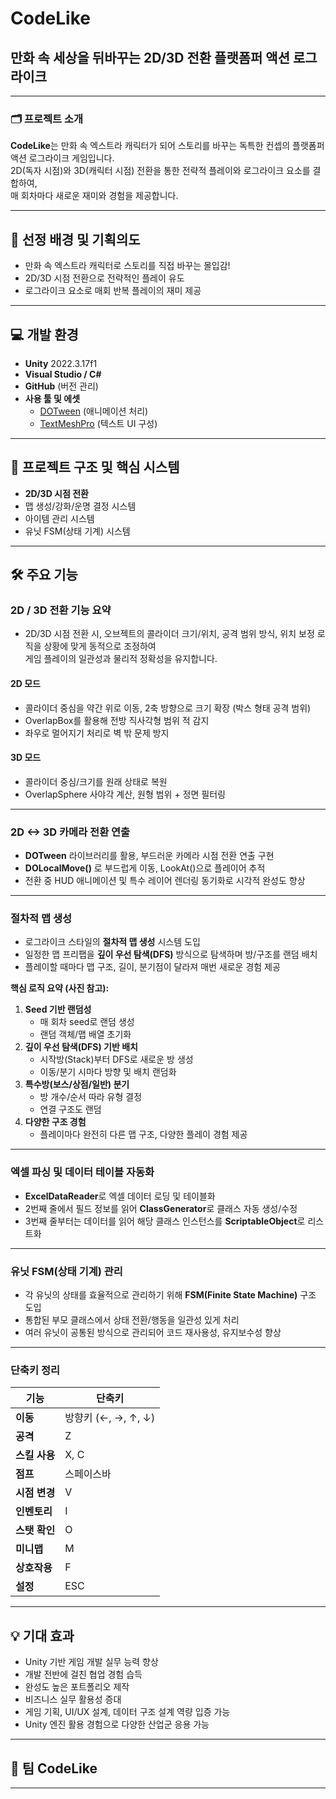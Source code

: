 # CodeLike  
## 만화 속 세상을 뒤바꾸는 2D/3D 전환 플랫폼퍼 액션 로그라이크

---

### 🗂️ 프로젝트 소개

**CodeLike**는 만화 속 엑스트라 캐릭터가 되어 스토리를 바꾸는 독특한 컨셉의 플랫폼퍼 액션 로그라이크 게임입니다.  
2D(독자 시점)와 3D(캐릭터 시점) 전환을 통한 전략적 플레이와 로그라이크 요소를 결합하여,  
매 회차마다 새로운 재미와 경험을 제공합니다.

---

## 🎯 선정 배경 및 기획의도

- 만화 속 엑스트라 캐릭터로 스토리를 직접 바꾸는 몰입감!
- 2D/3D 시점 전환으로 전략적인 플레이 유도
- 로그라이크 요소로 매회 반복 플레이의 재미 제공

---

## 💻 개발 환경

- **Unity** 2022.3.17f1
- **Visual Studio / C#**
- **GitHub** (버전 관리)
- **사용 툴 및 에셋**
  - [DOTween](http://dotween.demigiant.com/) (애니메이션 처리)
  - [TextMeshPro](https://docs.unity3d.com/Packages/com.unity.textmeshpro@4.0/manual/index.html) (텍스트 UI 구성)

---

## 📁 프로젝트 구조 및 핵심 시스템

- **2D/3D 시점 전환**
- 맵 생성/강화/운명 결정 시스템
- 아이템 관리 시스템
- 유닛 FSM(상태 기계) 시스템

---

## 🛠️ 주요 기능

### 2D / 3D 전환 기능 요약

- 2D/3D 시점 전환 시, 오브젝트의 콜라이더 크기/위치, 공격 범위 방식, 위치 보정 로직을 상황에 맞게 동적으로 조정하여  
  게임 플레이의 일관성과 물리적 정확성을 유지합니다.

#### 2D 모드
- 콜라이더 중심을 약간 위로 이동, 2축 방향으로 크기 확장 (박스 형태 공격 범위)
- OverlapBox를 활용해 전방 직사각형 범위 적 감지
- 좌우로 멀어지기 처리로 벽 밖 문제 방지

#### 3D 모드
- 콜라이더 중심/크기를 원래 상태로 복원
- OverlapSphere 사야각 계산, 원형 범위 + 정면 필터링
  
---

### 2D <-> 3D 카메라 전환 연출

- **DOTween** 라이브러리를 활용, 부드러운 카메라 시점 전환 연출 구현
- **DOLocalMove()** 로 부드럽게 이동, LookAt()으로 플레이어 추적
- 전환 중 HUD 애니메이션 및 특수 레이어 렌더링 동기화로 시각적 완성도 향상

---

### 절차적 맵 생성

- 로그라이크 스타일의 **절차적 맵 생성** 시스템 도입  
- 일정한 맵 프리팹을 **깊이 우선 탐색(DFS)** 방식으로 탐색하며 방/구조를 랜덤 배치  
- 플레이할 때마다 맵 구조, 길이, 분기점이 달라져 매번 새로운 경험 제공

**핵심 로직 요약 (사진 참고):**
1. **Seed 기반 랜덤성**
    - 매 회차 seed로 랜덤 생성
    - 랜덤 객체/맵 배열 초기화
2. **깊이 우선 탐색(DFS) 기반 배치**
    - 시작방(Stack)부터 DFS로 새로운 방 생성
    - 이동/분기 시마다 방향 및 배치 랜덤화
3. **특수방(보스/상점/일반) 분기**
    - 방 개수/순서 따라 유형 결정
    - 연결 구조도 랜덤
4. **다양한 구조 경험**
    - 플레이마다 완전히 다른 맵 구조, 다양한 플레이 경험 제공

---

### 엑셀 파싱 및 데이터 테이블 자동화

- **ExcelDataReader**로 엑셀 데이터 로딩 및 테이블화
- 2번째 줄에서 필드 정보를 읽어 **ClassGenerator**로 클래스 자동 생성/수정
- 3번째 줄부터는 데이터를 읽어 해당 클래스 인스턴스를 **ScriptableObject**로 리스트화

---

### 유닛 FSM(상태 기계) 관리

- 각 유닛의 상태를 효율적으로 관리하기 위해 **FSM(Finite State Machine)** 구조 도입
- 통합된 부모 클래스에서 상태 전환/행동을 일관성 있게 처리
- 여러 유닛이 공통된 방식으로 관리되어 코드 재사용성, 유지보수성 향상

---

### 단축키 정리

| 기능         | 단축키                 |
|------------|---------------------|
| **이동**     | 방향키 (←, →, ↑, ↓)   |
| **공격**     | Z                   |
| **스킬 사용** | X, C                |
| **점프**     | 스페이스바           |
| **시점 변경** | V                  |
| **인벤토리** | I                   |
| **스탯 확인** | O                   |
| **미니맵**   | M                   |
| **상호작용** | F                   |
| **설정**     | ESC                 |

---

## 💡 기대 효과

- Unity 기반 게임 개발 실무 능력 향상
- 개발 전반에 걸친 협업 경험 습득
- 완성도 높은 포트폴리오 제작
- 비즈니스 실무 활용성 증대
- 게임 기획, UI/UX 설계, 데이터 구조 설계 역량 입증 가능
- Unity 엔진 활용 경험으로 다양한 산업군 응용 가능

---

## 🙌 팀 CodeLike

---

